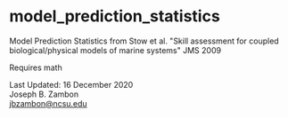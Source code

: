 # model_prediction_statistics
Model Prediction Statistics from Stow et al. "Skill assessment for coupled biological/physical models of marine systems" JMS 2009

Requires math

Last Updated: 16 December 2020  
Joseph B. Zambon  
jbzambon@ncsu.edu
